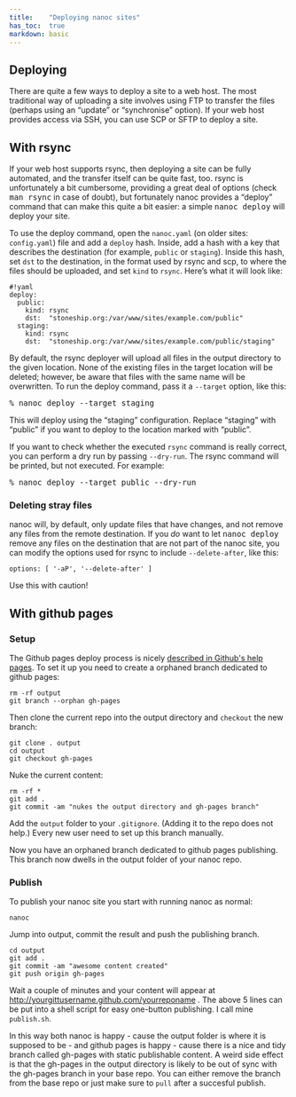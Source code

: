 ```yaml
---
title:    "Deploying nanoc sites"
has_toc:  true
markdown: basic
---
```


Deploying
---------

There are quite a few ways to deploy a site to a web host. The most traditional way of uploading a site involves using FTP to transfer the files (perhaps using an “update” or “synchronise” option). If your web host provides access via SSH, you can use SCP or SFTP to deploy a site.

With rsync
----------

If your web host supports rsync, then deploying a site can be fully automated, and the transfer itself can be quite fast, too. rsync is unfortunately a bit cumbersome, providing a great deal of options (check <kbd>man rsync</kbd> in case of doubt), but fortunately nanoc provides a “deploy” command that can make this quite a bit easier: a simple <kbd>nanoc deploy</kbd> will deploy your site.

To use the deploy command, open the `nanoc.yaml` (on older sites: `config.yaml`) file and add a `deploy` hash. Inside, add a hash with a key that describes the destination (for example, `public` or `staging`). Inside this hash, set `dst` to the destination, in the format used by rsync and scp, to where the files should be uploaded, and set `kind` to `rsync`. Here’s what it will look like:

	#!yaml
	deploy:
	  public:
	    kind: rsync
	    dst:  "stoneship.org:/var/www/sites/example.com/public"
	  staging:
	    kind: rsync
	    dst:  "stoneship.org:/var/www/sites/example.com/public/staging"

By default, the rsync deployer will upload all files in the output directory to the given location. None of the existing files in the target location will be deleted; however, be aware that files with the same name will be overwritten. To run the deploy command, pass it a `--target` option, like this:

<pre title="Deploying"><span class="prompt">%</span> <kbd>nanoc deploy --target staging</kbd></pre>

This will deploy using the “staging” configuration. Replace “staging” with “public” if you want to deploy to the location marked with “public”.

If you want to check whether the executed `rsync` command is really correct, you can perform a dry run by passing `--dry-run`. The rsync command will be printed, but not executed. For example:

<pre title="Performing a dry run"><span class="prompt">%</span> <kbd>nanoc deploy --target public --dry-run</kbd></pre>

### Deleting stray files

nanoc will, by default, only update files that have changes, and not remove any files from the remote destination. If you _do_ want to let <kbd>nanoc deploy</kbd> remove any files on the destination that are not part of the nanoc site, you can modify the options used for rsync to include `--delete-after`, like this:

<pre title="Custom rsync options in the deployment configuration"><code class="language-yaml">options: [ '-aP', '--delete-after' ]</code></pre>

Use this with caution!

With github pages
-----------------

### Setup

The Github pages deploy process is nicely [described in Github's help pages](https://help.github.com/articles/creating-project-pages-manually). To set it up you need to create a orphaned branch dedicated to github pages:

    rm -rf output
    git branch --orphan gh-pages

Then clone the current repo into the output directory and `checkout` the new branch:

    git clone . output
    cd output
    git checkout gh-pages

Nuke the current content:

    rm -rf *
    git add .
    git commit -am "nukes the output directory and gh-pages branch"

Add the `output` folder to your `.gitignore`. (Adding it to the repo does not help.) Every new user need to set up this branch manually.

Now you have an orphaned branch dedicated to github pages publishing. This branch now dwells in the output folder of your nanoc repo.

### Publish

To publish your nanoc site you start with running nanoc as normal:

    nanoc

Jump into output, commit the result and push the publishing branch.

    cd output
    git add .
    git commit -am "awesome content created"
    git push origin gh-pages

Wait a couple of minutes and your content will appear at http://yourgittusername.github.com/yourreponame . The above 5 lines can be put into a shell script for easy one-button publishing. I call mine `publish.sh`.

In this way both nanoc is happy - cause the output folder is where it is supposed to be - and github pages is happy - cause there is a nice and tidy branch called gh-pages with static publishable content. A weird side effect is that the gh-pages in the output directory is likely to be out of sync with the gh-pages branch in your base repo. You can either remove the branch from the base repo or just make sure to `pull` after a succesful publish.
